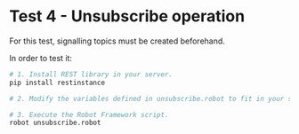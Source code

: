 # Test 4 - Unsubscribe operation

For this test, signalling topics must be created beforehand.

In order to test it:

```sh
# 1. Install REST library in your server.
pip install restinstance

# 2. Modify the variables defined in unsubscribe.robot to fit in your scenario.

# 3. Execute the Robot Framework script.
robot unsubscribe.robot
```
